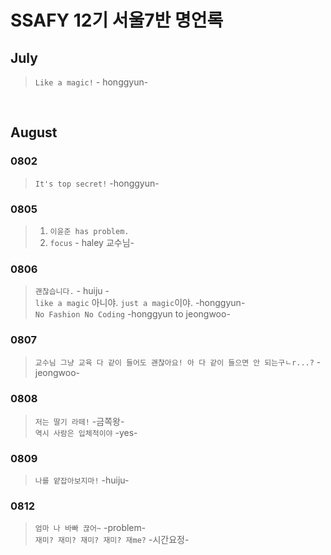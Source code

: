 # SSAFY 12기 서울7반 명언록

## July

> `Like a magic!` - honggyun-

<br>


## August

### 0802
> `It's top secret!` -honggyun- 

### 0805
> 1. `이윤준 has problem.`<br>
> 2. `focus` - haley 교수님-

### 0806
> `괜찮습니다.` - huiju - <br>
> `like a magic` 아니야. `just a magic`이야. -honggyun- <br>
> `No Fashion No Coding` -honggyun to jeongwoo-

### 0807
> `교수님 그냥 교육 다 같이 들어도 괜찮아요! 아 다 같이 들으면 안 되는구ㄴr...?` -jeongwoo-

### 0808
> `저는 딸기 라떼!` -금쪽왕- <br>
> `역시 사람은 입체적이야` -yes-


### 0809
> `나를 얕잡아보지마!` -huiju- 


### 0812
> `엄마 나 바빠 끊어~` -problem- <br>
> `재미? 재미? 재미? 재미? 재me?` -시간요정-